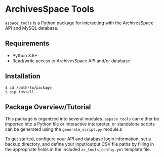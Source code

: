 # ArchivesSpace Tools

`aspace_tools` is a Python package for interacting with the ArchivesSpace API and MySQL database.

## Requirements

* Python 3.8+
* Read/write access to ArchivesSpace API and/or database

## Installation

```
$ cd /path/to/package
$ pip install .
```

## Package Overview/Tutorial

This package is organized into several modules. `aspace_tools` can either be imported into a Python file or interactive interpreter, or standalone scripts can be generated using the `generate_script.py` module.s

To get started, configure your API and database login information, set a backup directory, and define your input/output CSV file paths by filling in the appropriate fields in the included `as_tools_config.yml` template file.